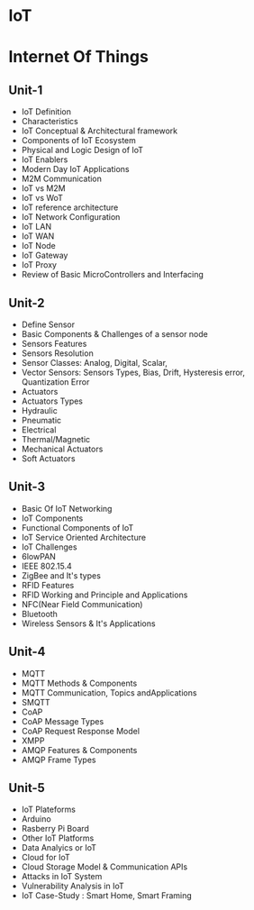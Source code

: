 # IoT



# **Internet Of Things**


## **Unit-1**
* IoT Definition
* Characteristics
* IoT Conceptual & Architectural framework
* Components of IoT Ecosystem
* Physical and Logic Design of IoT
* IoT Enablers
* Modern Day IoT Applications
* M2M Communication
* IoT vs M2M
* IoT vs WoT
* IoT reference architecture
* IoT Network Configuration
* IoT LAN 
* IoT WAN
* IoT Node
* IoT Gateway
* IoT Proxy
* Review of Basic MicroControllers and Interfacing

## **Unit-2**
* Define Sensor
* Basic Components & Challenges of a sensor node
* Sensors Features
* Sensors Resolution
 * Sensor Classes: Analog, Digital, Scalar, 
 * Vector Sensors: Sensors Types, Bias, Drift, Hysteresis error, Quantization Error
* Actuators
* Actuators Types
 * Hydraulic 
 * Pneumatic
 * Electrical
 * Thermal/Magnetic
 * Mechanical Actuators
 * Soft Actuators  


## **Unit-3**
* Basic Of IoT Networking
* IoT Components
* Functional Components of IoT
* IoT Service Oriented Architecture
* IoT Challenges
* 6lowPAN
* IEEE 802.15.4
* ZigBee and It's types
* RFID Features 
* RFID Working and Principle and Applications
* NFC(Near Field Communication)
* Bluetooth
* Wireless Sensors & It's Applications


## **Unit-4**
* MQTT
* MQTT Methods & Components
* MQTT Communication, Topics andApplications
* SMQTT 
* CoAP
* CoAP Message Types
* CoAP Request Response Model
* XMPP
* AMQP Features & Components
* AMQP Frame Types


## **Unit-5**
* IoT Plateforms
* Arduino
* Rasberry Pi Board
* Other IoT Platforms
* Data Analyics or IoT
* Cloud for IoT
* Cloud Storage Model & Communication APIs
* Attacks in IoT System
* Vulnerability Analysis in IoT
* IoT Case-Study : Smart Home, Smart Framing 
